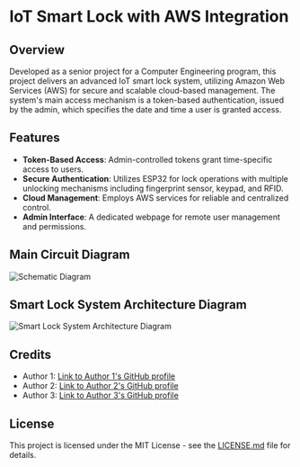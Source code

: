 # IoT Smart Lock with AWS Integration

## Overview
Developed as a senior project for a Computer Engineering program, this project delivers an advanced IoT smart lock system, utilizing Amazon Web Services (AWS) for secure and scalable cloud-based management. The system's main access mechanism is a token-based authentication, issued by the admin, which specifies the date and time a user is granted access.

## Features
- **Token-Based Access**: Admin-controlled tokens grant time-specific access to users.
- **Secure Authentication**: Utilizes ESP32 for lock operations with multiple unlocking mechanisms including fingerprint sensor, keypad, and RFID.
- **Cloud Management**: Employs AWS services for reliable and centralized control.
- **Admin Interface**: A dedicated webpage for remote user management and permissions.

## Main Circuit Diagram

![Schematic Diagram](https://github.com/NajimAlfutini/IoT-Smart-Lock-With-AWS-Integration/assets/138370248/d3b3f8bb-6206-4ac4-8491-9d40bad5d090)

## Smart Lock System Architecture Diagram

![Smart Lock System Architecture Diagram](https://github.com/NajimAlfutini/IoT-Smart-Lock-With-AWS-Integration/assets/138370248/d49993dc-950e-4014-89fc-0bb651a1bbc0)

## Credits

- Author 1: [Link to Author 1's GitHub profile](https://github.com/NajimAlfutini)
- Author 2: [Link to Author 2's GitHub profile](https://github.com/WaleedSaleh2i)
- Author 3: [Link to Author 3's GitHub profile](https://github.com/Maged001)

## License
This project is licensed under the MIT License - see the [LICENSE.md](#license-md) file for details.
